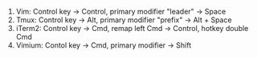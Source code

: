 1. Vim: Control key -> Control, primary modifier "leader" -> Space
2. Tmux: Control key -> Alt, primary modifier "prefix" -> Alt + Space
3. iTerm2: Control key -> Cmd, remap left Cmd -> Control, hotkey double Cmd
4. Vimium: Contol key -> Cmd, primary modifier -> Shift
